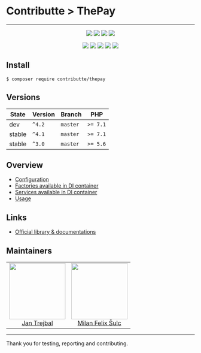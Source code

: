 # Contributte > ThePay

-----

<p align=center>
  <a href="https://github.com/contributte/thepay/actions"><img src="https://badgen.net/github/checks/contributte/thepay/master?cache=300"></a>
  <a href="https://coveralls.io/r/contributte/thepay"><img src="https://badgen.net/coveralls/c/github/contributte/thepay?cache=300"></a>
  <a href="https://packagist.org/packages/contributte/thepay"><img src="https://badgen.net/packagist/dm/contributte/thepay"></a>
  <a href="https://packagist.org/packages/contributte/thepay"><img src="https://badgen.net/packagist/v/contributte/thepay"></a>
</p>
<p align=center>
  <a href="https://packagist.org/packages/contributte/thepay"><img src="https://badgen.net/packagist/php/contributte/thepay"></a>
  <a href="https://github.com/contributte/thepay"><img src="https://badgen.net/github/license/contributte/thepay"></a>
  <a href="https://bit.ly/ctteg"><img src="https://badgen.net/badge/support/gitter/cyan"></a>
  <a href="https://bit.ly/cttfo"><img src="https://badgen.net/badge/support/forum/yellow"></a>
  <a href="https://contributte.org/partners.html"><img src="https://badgen.net/badge/sponsor/donations/F96854"></a>
</p>

## Install

```
$ composer require contributte/thepay
```

## Versions

| State       | Version | Branch   | PHP      |
|-------------|---------|----------|----------|
| dev         | `^4.2`  | `master` | `>= 7.1` |
| stable      | `^4.1`  | `master` | `>= 7.1` |
| stable      | `^3.0`  | `master` | `>= 5.6` |

## Overview

- [Configuration](https://github.com/contributte/thepay/blob/master/.docs/README.md#configuration)
- [Factories available in DI container](https://github.com/contributte/thepay/blob/master/.docs/README.md#factories-available-in-di-container)
- [Services available in DI container](https://github.com/contributte/thepay/blob/master/.docs/README.md#services-available-in-di-container)
- [Usage](https://github.com/contributte/thepay/blob/master/.docs/README.md#usage)

## Links

- [Official library & documentations](https://www.thepay.cz/ke-stazeni/)

## Maintainers

<table>
  <tbody>
    <tr>
      <td align="center">
        <a href="https://github.com/trejjam">
            <img width="150" height="150" src="https://avatars2.githubusercontent.com/u/3594540?s=150&v=4">
        </a>
        </br>
        <a href="https://github.com/trejjam">Jan Trejbal</a>
      </td>
      <td align="center">
        <a href="https://github.com/f3l1x">
            <img width="150" height="150" src="https://avatars2.githubusercontent.com/u/538058?v=3&s=150">
        </a>
        </br>
        <a href="https://github.com/f3l1x">Milan Felix Šulc</a>
      </td>
    </tr>
  </body>
</table>

-----

Thank you for testing, reporting and contributing.

